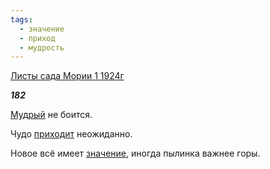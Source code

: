 ```yaml
---
tags:
  - значение
  - приход
  - мудрость
---
```

[Листы сада Мории 1 1924г](https://127.0.0.1:4002/agni/1924)

___182___

[Мудрый](../../../tags/#мудрость) не боится.   

Чудо [приходит](../../../tags/#приход) неожиданно.   

Новое всё имеет [значение](../../../tags/#значение), иногда пылинка важнее горы.   

